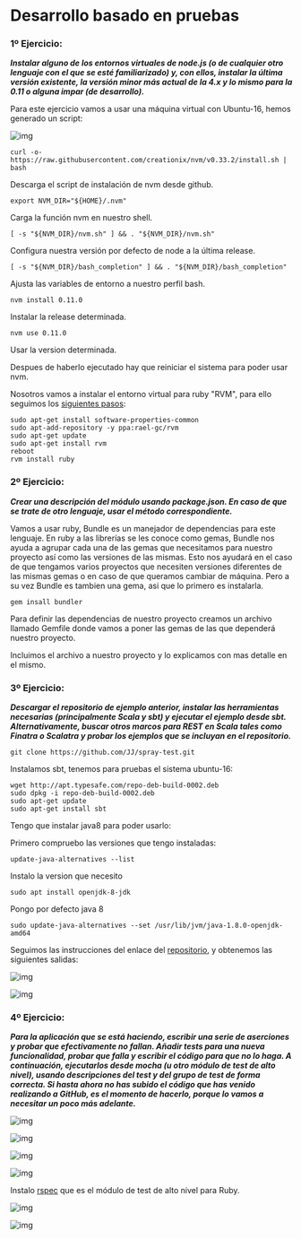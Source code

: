 # Desarrollo basado en pruebas

### 1º Ejercicio:

***Instalar alguno de los entornos virtuales de node.js (o de cualquier otro lenguaje con el que se esté familiarizado) y, con ellos, instalar la última versión existente, la versión minor más actual de la 4.x y lo mismo para la 0.11 o alguna impar (de desarrollo).***

Para este ejercicio vamos a usar una máquina virtual con Ubuntu-16, hemos generado un script:

![img](/img/Desarrollo_basado_en_pruebas/ejer1_script.png)

    curl -o- https://raw.githubusercontent.com/creationix/nvm/v0.33.2/install.sh | bash
Descarga el script de instalación de nvm desde github.       

    export NVM_DIR="${HOME}/.nvm"                            
Carga la función nvm en nuestro shell.

    [ -s "${NVM_DIR}/nvm.sh" ] && . "${NVM_DIR}/nvm.sh"                        
Configura nuestra versión por defecto de node a la última release.

    [ -s "${NVM_DIR}/bash_completion" ] && . "${NVM_DIR}/bash_completion" 
Ajusta las variables de entorno a nuestro perfil bash.

    nvm install 0.11.0 
Instalar la release determinada.

    nvm use 0.11.0 
Usar la version determinada.


Despues de haberlo ejecutado hay que reiniciar el sistema para poder usar nvm.

Nosotros vamos a instalar el entorno virtual para ruby "RVM", para ello seguimos los [siguientes pasos](https://github.com/rvm/ubuntu_rvm):

    sudo apt-get install software-properties-common
    sudo apt-add-repository -y ppa:rael-gc/rvm
    sudo apt-get update
    sudo apt-get install rvm
    reboot
    rvm install ruby

### 2º Ejercicio:

***Crear una descripción del módulo usando package.json. En caso de que se trate de otro lenguaje, usar el método correspondiente.***

Vamos a usar ruby, Bundle es un manejador de dependencias para este lenguaje. En ruby a las librerías se les conoce como gemas, Bundle nos ayuda a agrupar cada una de las gemas que necesitamos para nuestro proyecto así como las versiones de las mismas.
Esto nos ayudará en el caso de que tengamos varios proyectos que necesiten versiones diferentes de las mismas gemas o en caso de que queramos cambiar de máquina. 
Pero a su vez Bundle es tambien una gema, asi que lo primero es instalarla.

    gem insall bundler

Para definir las dependencias de nuestro proyecto creamos un archivo llamado Gemfile donde vamos a poner las gemas de las que dependerá nuestro proyecto.

Incluimos el archivo a nuestro proyecto y lo explicamos con mas detalle en el mismo.


### 3º Ejercicio:

***Descargar el repositorio de ejemplo anterior, instalar las herramientas necesarias (principalmente Scala y sbt) y ejecutar el ejemplo desde sbt. Alternativamente, buscar otros marcos para REST en Scala tales como Finatra o Scalatra y probar los ejemplos que se incluyan en el repositorio.***

    git clone https://github.com/JJ/spray-test.git

Instalamos sbt, tenemos para pruebas el sistema ubuntu-16:

    wget http://apt.typesafe.com/repo-deb-build-0002.deb
    sudo dpkg -i repo-deb-build-0002.deb
    sudo apt-get update
    sudo apt-get install sbt

Tengo que instalar java8 para poder usarlo:

Primero compruebo las versiones que tengo instaladas:

    update-java-alternatives --list

Instalo la version que necesito

    sudo apt install openjdk-8-jdk

Pongo por defecto java 8

    sudo update-java-alternatives --set /usr/lib/jvm/java-1.8.0-openjdk-amd64

Seguimos las instrucciones del enlace del [repositorio](https://github.com/JJ/spray-test), y obtenemos las siguientes salidas:

![img](/img/Desarrollo_basado_en_pruebas/ejer3_localhost.png)

![img](/img/Desarrollo_basado_en_pruebas/ejer3_curl.png)

### 4º Ejercicio:

***Para la aplicación que se está haciendo, escribir una serie de aserciones y probar que efectivamente no fallan. Añadir tests para una nueva funcionalidad, probar que falla y escribir el código para que no lo haga. A continuación, ejecutarlos desde mocha (u otro módulo de test de alto nivel), usando descripciones del test y del grupo de test de forma correcta. Si hasta ahora no has subido el código que has venido realizando a GitHub, es el momento de hacerlo, porque lo vamos a necesitar un poco más adelante.***


![img](/img/Desarrollo_basado_en_pruebas/ejer1_script.png)

![img](/img/Desarrollo_basado_en_pruebas/ejer4_producto.png)

![img](/img/Desarrollo_basado_en_pruebas/ejer4_test.png)

![img](/img/Desarrollo_basado_en_pruebas/ejer4_ruby_test.png)

Instalo [rspec](https://github.com/rspec/rspec) que es el módulo de test de alto nivel para Ruby.

![img](/img/Desarrollo_basado_en_pruebas/ejer4_rspec.png)

![img](/img/Desarrollo_basado_en_pruebas/ejer4_test_rspec.png)